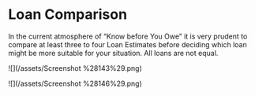 # Loan Comparison

In the current atmosphere of “Know before You Owe” it is very prudent to compare at least three to four Loan Estimates before deciding which loan might be more suitable for your situation. All loans are not equal.

![](/assets/Screenshot %28143%29.png)

![](/assets/Screenshot %28146%29.png)

